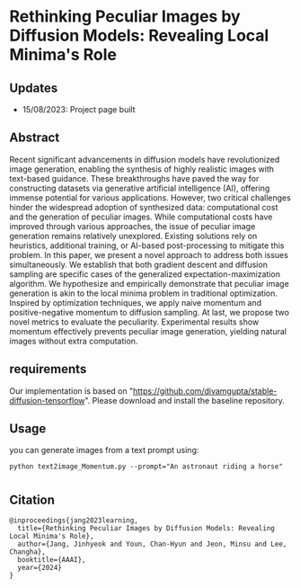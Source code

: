 # Rethinking Peculiar Images by Diffusion Models: Revealing Local Minima's Role

<!---Code for ["Rethinking Peculiar Images by Diffusion Models: Revealing Local Minima’s Role"]-->

## Updates


- 15/08/2023: Project page built


## Abstract

Recent significant advancements in diffusion models have revolutionized image generation, enabling the synthesis of highly realistic images with text-based guidance. These breakthroughs have paved the way for constructing datasets via generative artificial intelligence (AI), offering immense potential for various applications. However, two critical challenges hinder the widespread adoption of synthesized data: computational cost and the generation of peculiar images. While computational costs have improved through various approaches, the issue of peculiar image generation remains relatively unexplored. Existing solutions rely on heuristics, additional training, or AI-based post-processing to mitigate this problem. In this paper, we present a novel approach to address both issues simultaneously. We establish that both gradient descent and diffusion sampling are specific cases of the generalized expectation-maximization algorithm. We hypothesize and empirically demonstrate that peculiar image generation is akin to the local minima problem in traditional optimization. Inspired by optimization techniques, we apply naive momentum and positive-negative momentum to diffusion sampling. At last, we propose two novel metrics to evaluate the peculiarity. Experimental results show momentum effectively prevents peculiar image generation, yielding natural images without extra computation.



## requirements

Our implementation is based on "https://github.com/divamgupta/stable-diffusion-tensorflow".
Please download and install the baseline repository.


## Usage

you can generate images from a text prompt using:
```
python text2image_Momentum.py --prompt="An astronaut riding a horse"
```
#


## Citation

```
@inproceedings{jang2023learning,
  title={Rethinking Peculiar Images by Diffusion Models: Revealing Local Minima's Role},
  author={Jang, Jinhyeok and Youn, Chan-Hyun and Jeon, Minsu and Lee, Changha},
  booktitle={AAAI},
  year={2024}
}
